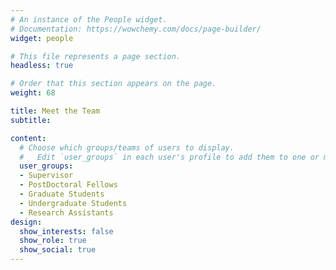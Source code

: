 ```yaml
---
# An instance of the People widget.
# Documentation: https://wowchemy.com/docs/page-builder/
widget: people

# This file represents a page section.
headless: true

# Order that this section appears on the page.
weight: 68

title: Meet the Team
subtitle:

content:
  # Choose which groups/teams of users to display.
  #   Edit `user_groups` in each user's profile to add them to one or more of these groups.
  user_groups:
  - Supervisor
  - PostDoctoral Fellows
  - Graduate Students
  - Undergraduate Students
  - Research Assistants
design:
  show_interests: false
  show_role: true
  show_social: true
---
```

